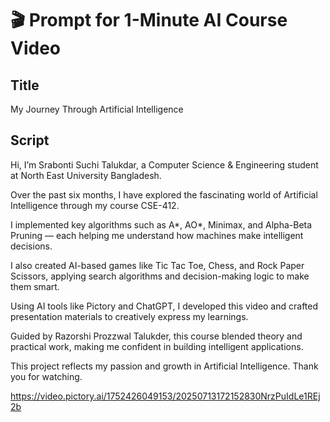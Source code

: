 # 🎬 Prompt for 1-Minute AI Course Video

## Title
My Journey Through Artificial Intelligence

## Script

Hi, I’m Srabonti Suchi Talukdar, a Computer Science & Engineering student at North East University Bangladesh.

Over the past six months, I have explored the fascinating world of Artificial Intelligence through my course CSE-412.

I implemented key algorithms such as A*, AO*, Minimax, and Alpha-Beta Pruning — each helping me understand how machines make intelligent decisions.

I also created AI-based games like Tic Tac Toe, Chess, and Rock Paper Scissors, applying search algorithms and decision-making logic to make them smart.

Using AI tools like Pictory and ChatGPT, I developed this video and crafted presentation materials to creatively express my learnings.

Guided by Razorshi Prozzwal Talukder, this course blended theory and practical work, making me confident in building intelligent applications.

This project reflects my passion and growth in Artificial Intelligence. Thank you for watching.

https://video.pictory.ai/1752426049153/20250713172152830NrzPuIdLe1REj2b